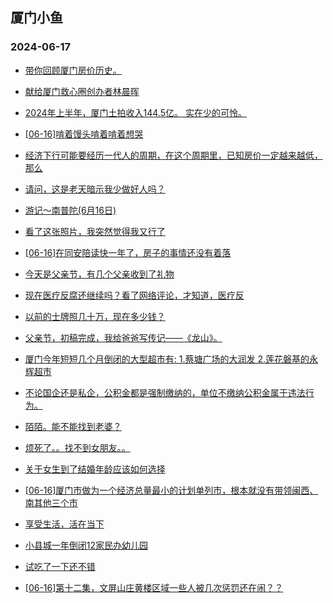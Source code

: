 ## 厦门小鱼 
### 2024-06-17

+ [带你回顾厦门房价历史。](http://bbs.xmfish.com/read-htm-tid-18205490.html)

+ [献给厦门救心圈创办者林晨晖](http://bbs.xmfish.com/read-htm-tid-18205647.html)

+ [2024年上半年，厦门土拍收入144.5亿。
实在少的可怜。](http://bbs.xmfish.com/read-htm-tid-18205609.html)

+ [[06-16]啃着馒头啃着啃着想哭](http://bbs.xmfish.com/read-htm-tid-18205530.html)

+ [经济下行可能要经历一代人的周期，在这个周期里，已知房价一定越来越低，那么](http://bbs.xmfish.com/read-htm-tid-18205654.html)

+ [请问，这是老天暗示我少做好人吗？](http://bbs.xmfish.com/read-htm-tid-18205652.html)

+ [游记～南普陀(6月16日)](http://bbs.xmfish.com/read-htm-tid-18205693.html)

+ [看了这张照片，我突然觉得我又行了](http://bbs.xmfish.com/read-htm-tid-18205708.html)

+ [[06-16]在同安陪读快一年了，房子的事情还没有着落](http://bbs.xmfish.com/read-htm-tid-18205684.html)

+ [今天是父亲节，有几个父亲收到了礼物](http://bbs.xmfish.com/read-htm-tid-18205611.html)

+ [现在医疗反腐还继续吗？看了网络评论，才知道，医疗反](http://bbs.xmfish.com/read-htm-tid-18205685.html)

+ [以前的士牌照几十万，现在多少钱？](http://bbs.xmfish.com/read-htm-tid-18205730.html)

+ [父亲节，初稿完成，我给爸爸写传记——《龙山》。](http://bbs.xmfish.com/read-htm-tid-18205756.html)

+ [厦门今年短短几个月倒闭的大型超市有:
1.蔡塘广场的大润发
2.莲花磐基的永辉超市](http://bbs.xmfish.com/read-htm-tid-18205689.html)

+ [不论国企还是私企，公积金都是强制缴纳的，单位不缴纳公积金属于违法行为。](http://bbs.xmfish.com/read-htm-tid-18205722.html)

+ [陌陌。能不能找到老婆？](http://bbs.xmfish.com/read-htm-tid-18205833.html)

+ [烦死了。。找不到女朋友。。](http://bbs.xmfish.com/read-htm-tid-18205817.html)

+ [关于女生到了结婚年龄应该如何选择](http://bbs.xmfish.com/read-htm-tid-18205866.html)

+ [[06-16]厦门市做为一个经济总量最小的计划单列市，根本就没有带领闽西、南其他三个市](http://bbs.xmfish.com/read-htm-tid-18205717.html)

+ [享受生活，活在当下](http://bbs.xmfish.com/read-htm-tid-18205701.html)

+ [小县城一年倒闭12家民办幼儿园](http://bbs.xmfish.com/read-htm-tid-18205828.html)

+ [试吃了一下还不错](http://bbs.xmfish.com/read-htm-tid-18205758.html)

+ [[06-16]第十二集，文屏山庄黄楼区域一些人被几次惩罚还在闹？？](http://bbs.xmfish.com/read-htm-tid-18205801.html)

